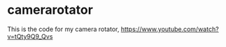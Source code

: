# camerarotator<br>

This is the code for my camera rotator, https://www.youtube.com/watch?v=tQty9Q9_Qvs <br>
